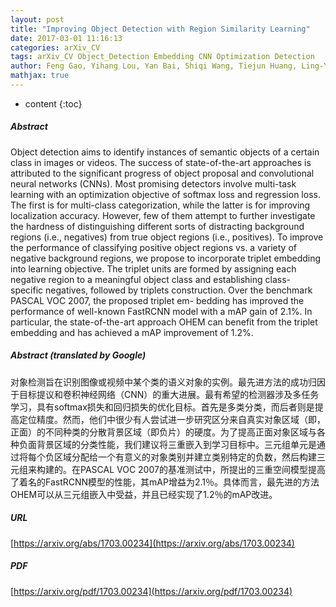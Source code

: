 ```yaml
---
layout: post
title: "Improving Object Detection with Region Similarity Learning"
date: 2017-03-01 11:16:13
categories: arXiv_CV
tags: arXiv_CV Object_Detection Embedding CNN Optimization Detection
author: Feng Gao, Yihang Lou, Yan Bai, Shiqi Wang, Tiejun Huang, Ling-Yu Duan
mathjax: true
---
```


* content
{:toc}

##### Abstract
Object detection aims to identify instances of semantic objects of a certain class in images or videos. The success of state-of-the-art approaches is attributed to the significant progress of object proposal and convolutional neural networks (CNNs). Most promising detectors involve multi-task learning with an optimization objective of softmax loss and regression loss. The first is for multi-class categorization, while the latter is for improving localization accuracy. However, few of them attempt to further investigate the hardness of distinguishing different sorts of distracting background regions (i.e., negatives) from true object regions (i.e., positives). To improve the performance of classifying positive object regions vs. a variety of negative background regions, we propose to incorporate triplet embedding into learning objective. The triplet units are formed by assigning each negative region to a meaningful object class and establishing class- specific negatives, followed by triplets construction. Over the benchmark PASCAL VOC 2007, the proposed triplet em- bedding has improved the performance of well-known FastRCNN model with a mAP gain of 2.1%. In particular, the state-of-the-art approach OHEM can benefit from the triplet embedding and has achieved a mAP improvement of 1.2%.

##### Abstract (translated by Google)
对象检测旨在识别图像或视频中某个类的语义对象的实例。最先进方法的成功归因于目标提议和卷积神经网络（CNN）的重大进展。最有希望的检测器涉及多任务学习，具有softmax损失和回归损失的优化目标。首先是多类分类，而后者则是提高定位精度。然而，他们中很少有人尝试进一步研究区分来自真实对象区域（即，正面）的不同种类的分散背景区域（即负片）的硬度。为了提高正面对象区域与各种负面背景区域的分类性能，我们建议将三重嵌入到学习目标中。三元组单元是通过将每个负区域分配给一个有意义的对象类别并建立类别特定的负数，然后构建三元组来构建的。在PASCAL VOC 2007的基准测试中，所提出的三重空间模型提高了着名的FastRCNN模型的性能，其mAP增益为2.1％。具体而言，最先进的方法OHEM可以从三元组嵌入中受益，并且已经实现了1.2％的mAP改进。

##### URL
[https://arxiv.org/abs/1703.00234](https://arxiv.org/abs/1703.00234)

##### PDF
[https://arxiv.org/pdf/1703.00234](https://arxiv.org/pdf/1703.00234)

